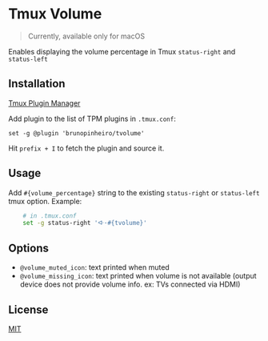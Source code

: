# Tmux Volume
> Currently, available only for macOS

Enables displaying the volume percentage in Tmux `status-right` and `status-left`

## Installation
[Tmux Plugin Manager](https://github.com/tmux-plugins/tpm)

Add plugin to the list of TPM plugins in `.tmux.conf`:

    set -g @plugin 'brunopinheiro/tvolume'

Hit `prefix + I` to fetch the plugin and source it.

## Usage

Add `#{volume_percentage}` string to the existing `status-right` or `status-left` tmux option.
Example:
```sh
    # in .tmux.conf
    set -g status-right 'ᐘ·#{tvolume}'
```

## Options
- `@volume_muted_icon`: text printed when muted
- `@volume_missing_icon`: text printed when volume is not available (output device does not provide volume info. ex: TVs connected via HDMI)

## License
[MIT](LICENSE)
